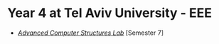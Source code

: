 # Year 4 at Tel Aviv University - EEE

  * [*Advanced Computer Structures Lab*](https://mxtsai.github.io/Year-4/Computer%20Structures%20Lab/) [Semester 7]
